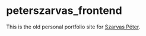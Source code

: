 # peterszarvas_frontend

This is the old personal portfolio site for [Szarvas Péter](https://github.com/peterszarvas94/).
